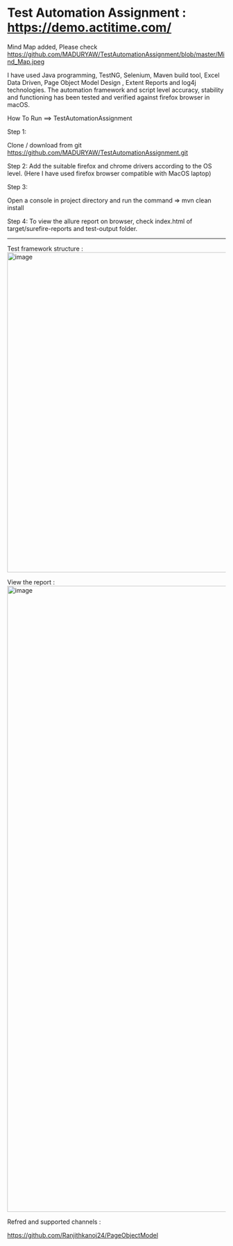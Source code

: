# Test Automation Assignment : https://demo.actitime.com/

Mind Map added, Please check https://github.com/MADURYAW/TestAutomationAssignment/blob/master/Mind_Map.jpeg

I have used Java programming, TestNG, Selenium, Maven build tool, Excel Data Driven, Page Object Model Design , Extent Reports and log4j technologies.
The automation framework and script level accuracy, stability and functioning has been tested and verified against firefox browser in macOS.

How To Run ==> TestAutomationAssignment

Step 1:

Clone / download from git https://github.com/MADURYAW/TestAutomationAssignment.git

Step 2:
Add the suitable firefox and chrome drivers according to the OS level.
(Here I have used firefox browser compatible with MacOS laptop)

Step 3:

Open a console in project directory and run the command => mvn clean install


Step 4: 
To view the allure report on browser, check index.html of target/surefire-reports and test-output folder.

------------------------------------------------------------------------------------------------------------


Test framework structure :
<img width="736" alt="image" src="https://user-images.githubusercontent.com/114944103/200184989-db64747a-23f2-4e08-b1e3-1b92818a397e.png">


View the report :
<img width="1440" alt="image" src="https://user-images.githubusercontent.com/114944103/200183714-ee119c24-67f5-44f4-8e75-ec984e62ad45.png">

Refred and supported channels :

https://github.com/Ranjithkanoj24/PageObjectModel
